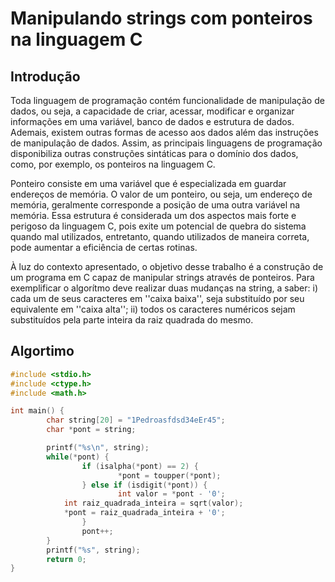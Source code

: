 # Manipulando strings com ponteiros na linguagem C
## Introdução
Toda linguagem de programação contém funcionalidade de manipulação de dados, ou seja, a capacidade de criar, acessar, modificar e organizar informações em uma variável, banco de dados e estrutura de dados. Ademais, existem outras formas de acesso aos dados além das instruções de manipulação de dados. Assim, as principais linguagens de programação disponibiliza outras construções sintáticas para o domínio dos dados, como, por exemplo, os ponteiros na linguagem C.

Ponteiro consiste em uma variável que é especializada em guardar endereços de memória. O valor de um ponteiro, ou seja, um endereço de memória, geralmente corresponde a posição de uma outra variável na memória. Essa estrutura é considerada um dos aspectos mais forte e perigoso da linguagem C, pois exite um potencial de quebra do sistema quando mal utilizados, entretanto, quando utilizados de maneira correta, pode aumentar a eficiência de certas rotinas.

À luz do contexto apresentado, o objetivo desse trabalho é a construção de um programa em C capaz de manipular strings através de ponteiros. Para exemplificar o algorítmo deve realizar duas mudanças na string, a saber: i) cada um de seus caracteres em ''caixa baixa'', seja substituído por seu equivalente em ''caixa alta''; ii) todos os caracteres numéricos sejam substituídos pela parte inteira da raiz quadrada do mesmo.
## Algortimo
~~~c
#include <stdio.h>
#include <ctype.h>
#include <math.h>

int main() {
        char string[20] = "1Pedroasfdsd34eEr45";
        char *pont = string;

        printf("%s\n", string);
        while(*pont) {
                if (isalpha(*pont) == 2) {
                        *pont = toupper(*pont);
                } else if (isdigit(*pont)) {
                        int valor = *pont - '0';
			int raiz_quadrada_inteira = sqrt(valor);
			*pont = raiz_quadrada_inteira + '0';
                }
                pont++;
        }
        printf("%s", string);
        return 0;
}
~~~
